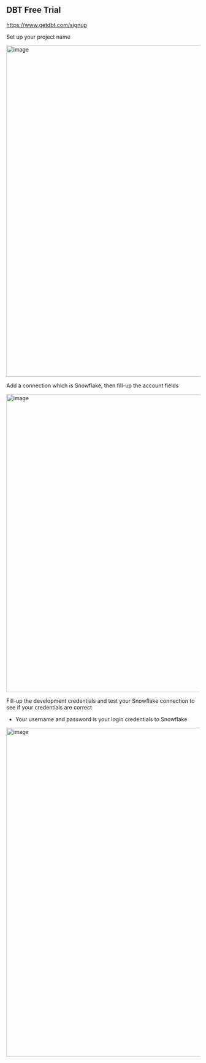 ## DBT Free Trial
https://www.getdbt.com/signup

Set up your project name

<img width="1919" height="864" alt="image" src="https://github.com/user-attachments/assets/90093df0-b6ff-4d28-aea2-9d0c2abd0e1d" />

Add a connection which is Snowflake, then fill-up the account fields

<img width="1480" height="777" alt="image" src="https://github.com/user-attachments/assets/eab48142-b10f-44fc-ad49-9c91dcc5b9ee" />

Fill-up the development credentials and test your Snowflake connection to see if your credentials are correct
- Your username and password is your login credentials to Snowflake
<img width="1417" height="857" alt="image" src="https://github.com/user-attachments/assets/09e55010-a421-4691-85a3-651e67690cea" />
